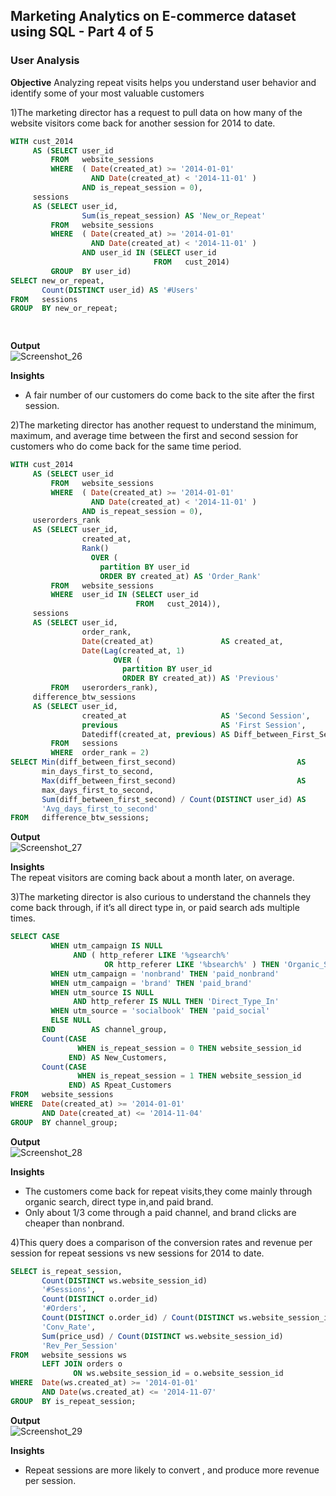 ## Marketing Analytics on E-commerce dataset using SQL - Part 4 of 5

### **User Analysis**

**Objective**
Analyzing repeat visits helps you understand user behavior and identify some of your most valuable customers

1)The marketing director has a request to pull data on how many of the website visitors come back for another session for 2014 to date.

```sql
WITH cust_2014
     AS (SELECT user_id
         FROM   website_sessions
         WHERE  ( Date(created_at) >= '2014-01-01'
                  AND Date(created_at) < '2014-11-01' )
                AND is_repeat_session = 0),
     sessions
     AS (SELECT user_id,
                Sum(is_repeat_session) AS 'New_or_Repeat'
         FROM   website_sessions
         WHERE  ( Date(created_at) >= '2014-01-01'
                  AND Date(created_at) < '2014-11-01' )
                AND user_id IN (SELECT user_id
                                FROM   cust_2014)
         GROUP  BY user_id)
SELECT new_or_repeat,
       Count(DISTINCT user_id) AS '#Users'
FROM   sessions
GROUP  BY new_or_repeat;   

        
```

**Output**  
![Screenshot_26](https://user-images.githubusercontent.com/113862057/192419258-d4f2fe17-3c1a-4ef6-a5b2-1f357cb4856d.png)

**Insights**  
- A fair number of our customers do come back to the site after the first session.


2)The marketing director has another request to understand the minimum, maximum, and average time between the first and second session for
customers who do come back for the same time period.

```sql
WITH cust_2014
     AS (SELECT user_id
         FROM   website_sessions
         WHERE  ( Date(created_at) >= '2014-01-01'
                  AND Date(created_at) < '2014-11-01' )
                AND is_repeat_session = 0),
     userorders_rank
     AS (SELECT user_id,
                created_at,
                Rank()
                  OVER (
                    partition BY user_id
                    ORDER BY created_at) AS 'Order_Rank'
         FROM   website_sessions
         WHERE  user_id IN (SELECT user_id
                            FROM   cust_2014)),
     sessions
     AS (SELECT user_id,
                order_rank,
                Date(created_at)               AS created_at,
                Date(Lag(created_at, 1)
                       OVER (
                         partition BY user_id
                         ORDER BY created_at)) AS 'Previous'
         FROM   userorders_rank),
     difference_btw_sessions
     AS (SELECT user_id,
                created_at                     AS 'Second Session',
                previous                       AS 'First Session',
                Datediff(created_at, previous) AS Diff_between_First_Second
         FROM   sessions
         WHERE  order_rank = 2)
SELECT Min(diff_between_first_second)                           AS
       min_days_first_to_second,
       Max(diff_between_first_second)                           AS
       max_days_first_to_second,
       Sum(diff_between_first_second) / Count(DISTINCT user_id) AS
       'Avg_days_first_to_second'
FROM   difference_btw_sessions; 
```


**Output**  
![Screenshot_27](https://user-images.githubusercontent.com/113862057/192419622-94b2fdcd-6471-4578-ad29-a2741e2ba262.png)

**Insights**  
The repeat visitors are coming back about a month later, on average.

3)The marketing director is also curious to understand the channels they come back through,  if it’s all direct type in, or paid search ads multiple times.

```sql
SELECT CASE
         WHEN utm_campaign IS NULL
              AND ( http_referer LIKE '%gsearch%'
                     OR http_referer LIKE '%bsearch%' ) THEN 'Organic_Search'
         WHEN utm_campaign = 'nonbrand' THEN 'paid_nonbrand'
         WHEN utm_campaign = 'brand' THEN 'paid_brand'
         WHEN utm_source IS NULL
              AND http_referer IS NULL THEN 'Direct_Type_In'
         WHEN utm_source = 'socialbook' THEN 'paid_social'
         ELSE NULL
       END        AS channel_group,
       Count(CASE
               WHEN is_repeat_session = 0 THEN website_session_id
             END) AS New_Customers,
       Count(CASE
               WHEN is_repeat_session = 1 THEN website_session_id
             END) AS Rpeat_Customers
FROM   website_sessions
WHERE  Date(created_at) >= '2014-01-01'
       AND Date(created_at) <= '2014-11-04'
GROUP  BY channel_group; 
```

**Output**  
![Screenshot_28](https://user-images.githubusercontent.com/113862057/192420570-d4c90a45-279a-44f1-b428-4bcdd48f097c.png)

**Insights**  
- The customers come back for repeat visits,they come mainly through organic search, direct type in,and paid brand.
- Only about 1/3 come through a paid channel, and brand clicks are cheaper than nonbrand. 


4)This query does a comparison of the conversion rates and revenue per session for repeat sessions vs new sessions for 2014 to date.

```sql
SELECT is_repeat_session,
       Count(DISTINCT ws.website_session_id)                              AS
       '#Sessions',
       Count(DISTINCT o.order_id)                                         AS
       '#Orders',
       Count(DISTINCT o.order_id) / Count(DISTINCT ws.website_session_id) AS
       'Conv_Rate',
       Sum(price_usd) / Count(DISTINCT ws.website_session_id)             AS
       'Rev_Per_Session'
FROM   website_sessions ws
       LEFT JOIN orders o
              ON ws.website_session_id = o.website_session_id
WHERE  Date(ws.created_at) >= '2014-01-01'
       AND Date(ws.created_at) <= '2014-11-07'
GROUP  BY is_repeat_session; 
```

**Output**  
![Screenshot_29](https://user-images.githubusercontent.com/113862057/192421261-9b65cfd5-e961-41a0-96aa-ed9929c55196.png)

**Insights**  
- Repeat sessions are more likely to convert , and produce more revenue per session.




